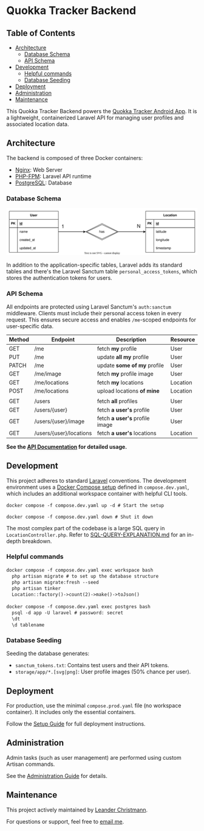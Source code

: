 # Quokka Tracker Backend <!-- omit in toc -->

## Table of Contents <!-- omit in toc -->

- [Architecture](#architecture)
  - [Database Schema](#database-schema)
  - [API Schema](#api-schema)
- [Development](#development)
  - [Helpful commands](#helpful-commands)
  - [Database Seeding](#database-seeding)
- [Deployment](#deployment)
- [Administration](#administration)
- [Maintenance](#maintenance)

This Quokka Tracker Backend powers the [Quokka Tracker Android App](https://github.com/lchristmann/quokka-tracker-android-app). It is a lightweight, containerized Laravel API
for managing user profiles and associated location data.

## Architecture

The backend is composed of three Docker containers:

- [Nginx](https://nginx.org/): Web Server
- [PHP-FPM](https://www.php.net/manual/de/install.fpm.php): Laravel API runtime
- [PostgreSQL](https://www.postgresql.org/): Database

### Database Schema

![Database schema](docs/db-schema.drawio.svg)

In addition to the application-specific tables, Laravel adds its standard tables and there's the Laravel Sanctum table `personal_access_tokens`, which stores the authentication tokens for users.

### API Schema

All endpoints are protected using Laravel Sanctum's `auth:sanctum` middleware.
Clients must include their personal access token in every request.
This ensures secure access and enables `/me`-scoped endpoints for user-specific data.

| Method | Endpoint                | Description                      | Resource |
|--------|-------------------------|----------------------------------|----------|
| GET    | /me                     | fetch **my** profile             | User     |
| PUT    | /me                     | update **all my** profile        | User     |
| PATCH  | /me                     | update **some of my** profile    | User     |
| GET    | /me/image               | fetch **my** profile image       | User     |
| GET    | /me/locations           | fetch **my** locations           | Location |
| POST   | /me/locations           | upload locations **of mine**     | Location |
|        |                         |                                  |          |
| GET    | /users                  | fetch **all** profiles           | User     |
| GET    | /users/{user}           | fetch **a user's** profile       | User     |
| GET    | /users/{user}/image     | fetch **a user's** profile image | User     |
| GET    | /users/{user}/locations | fetch **a user's** locations     | Location |

**See the [API Documentation](docs/API-DOCUMENTATION.md) for detailed usage.**

## Development

This project adheres to standard [Laravel](https://laravel.com/docs/12.x) conventions.
The development environment uses a [Docker Compose setup](docs/DOCKER-COMPOSE.md) defined in `compose.dev.yaml`,
which includes an additional workspace container with helpful CLI tools.

```shell
docker compose -f compose.dev.yaml up -d # Start the setup
```

```shell
docker compose -f compose.dev.yaml down # Shut it down
```

The most complex part of the codebase is a large SQL query in `LocationController.php`. Refer to [SQL-QUERY-EXPLANATION.md](docs/SQL-QUERY-EXPLANATION.md) for an in-depth breakdown.

### Helpful commands

```shell
docker compose -f compose.dev.yaml exec workspace bash
  php artisan migrate # to set up the database structure
  php artisan migrate:fresh --seed
  php artisan tinker
  Location::factory()->count(2)->make()->toJson()
  
docker compose -f compose.dev.yaml exec postgres bash
  psql -d app -U laravel # password: secret
  \dt
  \d tablename
```

### Database Seeding

Seeding the database generates:

- `sanctum_tokens.txt`: Contains test users and their API tokens.
- `storage/app/*.[svg|png]`: User profile images (50% chance per user).

## Deployment

For production, use the minimal `compose.prod.yaml` file (no workspace container). It includes only the essential containers.

Follow the [Setup Guide](docs/SETUP-GUIDE.md) for full deployment instructions.

## Administration

Admin tasks (such as user management) are performed using custom Artisan commands.

See the [Administration Guide](docs/ADMIN-GUIDE.md) for details.

## Maintenance

This project actively maintained by [Leander Christmann](https://github.com/lchristmann).

For questions or support, feel free to [email me](mailto:hello@lchristmann.com).
